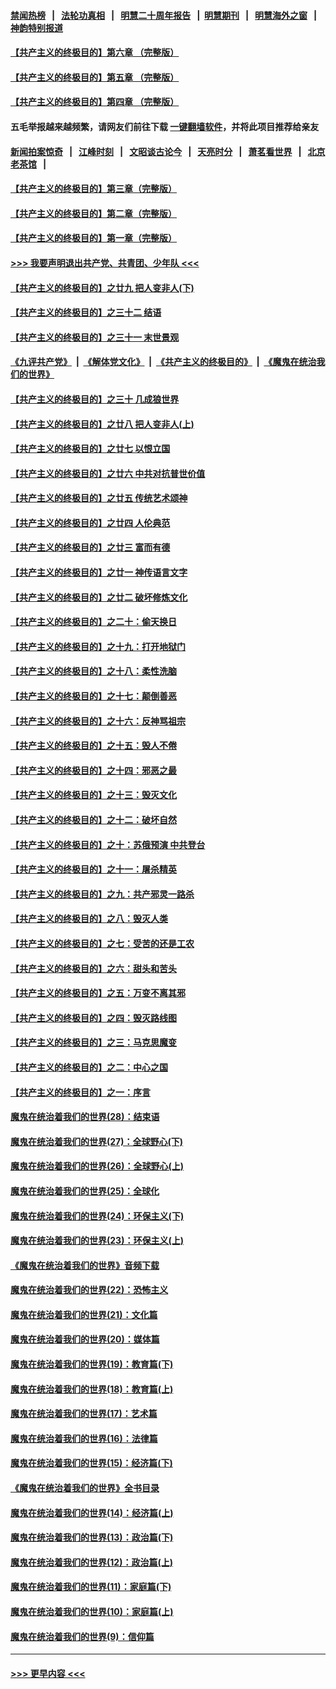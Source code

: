 #### [禁闻热榜](热点新闻.md?=0)  &nbsp;&nbsp;|&nbsp;&nbsp; [法轮功真相](https://github.com/gfw-breaker/truth/blob/master/README.md?=0) &nbsp;&nbsp;|&nbsp;&nbsp; [明慧二十周年报告](https://github.com/gfw-breaker/mh-reports/blob/master/README.md?=0) &nbsp;&nbsp;|&nbsp;&nbsp;[明慧期刊](https://github.com/gfw-breaker/mh-qikan) &nbsp;&nbsp;|&nbsp;&nbsp; [明慧海外之窗](https://github.com/gfw-breaker/mh-news/blob/master/README.md?=0) &nbsp;&nbsp;|&nbsp;&nbsp; [神韵特别报道](https://github.com/gfw-breaker/mh-news/blob/master/shenyun.md?=0)
#### [【共产主义的终极目的】第六章 （完整版）](../pages/nsc422/n11428913.md?t=02250831) 
#### [【共产主义的终极目的】第五章 （完整版）](../pages/nsc422/n11428912.md?t=02250831) 
#### [【共产主义的终极目的】第四章 （完整版）](../pages/nsc422/n11428907.md?t=02250831) 
#### 五毛举报越来越频繁，请网友们前往下载 [一键翻墙软件](https://github.com/gfw-breaker/ssr-accounts)，并将此项目推荐给亲友
#### [新闻拍案惊奇](https://github.com/gfw-breaker/banned-news/blob/master/pages/link4.md) &nbsp;&nbsp;|&nbsp;&nbsp; [江峰时刻](https://github.com/gfw-breaker/banned-news/blob/master/pages/link4.md) &nbsp;&nbsp;|&nbsp;&nbsp; [文昭谈古论今](https://github.com/gfw-breaker/banned-news/blob/master/pages/link4.md) &nbsp;&nbsp;|&nbsp;&nbsp; [天亮时分](https://github.com/gfw-breaker/banned-news/blob/master/pages/link4.md) &nbsp;&nbsp;|&nbsp;&nbsp; [萧茗看世界](https://github.com/gfw-breaker/banned-news/blob/master/pages/link4.md) &nbsp;&nbsp;|&nbsp;&nbsp; [北京老茶馆](https://github.com/gfw-breaker/banned-news/blob/master/pages/link4.md) &nbsp;&nbsp;|&nbsp;&nbsp; 
#### [【共产主义的终极目的】第三章（完整版）](../pages/nsc422/n11428848.md?t=02250831) 
#### [【共产主义的终极目的】第二章（完整版）](../pages/nsc422/n11428831.md?t=02250831) 
#### [【共产主义的终极目的】第一章（完整版）](../pages/nsc422/n11417651.md?t=02250831) 
#### [>>> 我要声明退出共产党、共青团、少年队 <<<](https://github.com/begood0513/goodnews/blob/master/quit/letter.md) 
#### [【共产主义的终极目的】之廿九 把人变非人(下)](../pages/nsc422/n11344140.md?t=02250831) 
#### [【共产主义的终极目的】之三十二 结语](../pages/nsc422/n11360535.md?t=02250831) 
#### [【共产主义的终极目的】之三十一 末世景观](../pages/nsc422/n11351129.md?t=02250831) 
#### [《九评共产党》](https://github.com/begood0513/9ping.md/blob/master/README.md) &nbsp;|&nbsp; [《解体党文化》](../../../../jtdwh.md/blob/master/README.md)  &nbsp;|&nbsp; [《共产主义的终极目的》](../../../../gczydzjmd.md/blob/master/README.md) &nbsp;|&nbsp; [《魔鬼在统治我们的世界》](../../../../mgztzwmdsj.md/blob/master/README.md) 
#### [【共产主义的终极目的】之三十 几成狼世界](../pages/nsc422/n11348280.md?t=02250831) 
#### [【共产主义的终极目的】之廿八 把人变非人(上)](../pages/nsc422/n11340492.md?t=02250831) 
#### [【共产主义的终极目的】之廿七 以恨立国](../pages/nsc422/n11336944.md?t=02250831) 
#### [【共产主义的终极目的】之廿六 中共对抗普世价值](../pages/nsc422/n11324785.md?t=02250831) 
#### [【共产主义的终极目的】之廿五 传统艺术颂神](../pages/nsc422/n11296396.md?t=02250831) 
#### [【共产主义的终极目的】之廿四 人伦典范](../pages/nsc422/n11296397.md?t=02250831) 
#### [【共产主义的终极目的】之廿三 富而有德](../pages/nsc422/n11283598.md?t=02250831) 
#### [【共产主义的终极目的】之廿一 神传语言文字](../pages/nsc422/n11263265.md?t=02250831) 
#### [【共产主义的终极目的】之廿二 破坏修炼文化](../pages/nsc422/n11245728.md?t=02250831) 
#### [【共产主义的终极目的】之二十：偷天换日](../pages/nsc422/n11238846.md?t=02250831) 
#### [【共产主义的终极目的】之十九：打开地狱门](../pages/nsc422/n11206376.md?t=02250831) 
#### [【共产主义的终极目的】之十八：柔性洗脑](../pages/nsc422/n11199994.md?t=02250831) 
#### [【共产主义的终极目的】之十七：颠倒善恶](../pages/nsc422/n11179782.md?t=02250831) 
#### [【共产主义的终极目的】之十六：反神骂祖宗](../pages/nsc422/n11166798.md?t=02250831) 
#### [【共产主义的终极目的】之十五：毁人不倦](../pages/nsc422/n11166792.md?t=02250831) 
#### [【共产主义的终极目的】之十四：邪恶之最](../pages/nsc422/n11150249.md?t=02250831) 
#### [【共产主义的终极目的】之十三：毁灭文化](../pages/nsc422/n11135227.md?t=02250831) 
#### [【共产主义的终极目的】之十二：破坏自然](../pages/nsc422/n11135214.md?t=02250831) 
#### [【共产主义的终极目的】之十：苏俄预演 中共登台](../pages/nsc422/n11118424.md?t=02250831) 
#### [【共产主义的终极目的】之十一：屠杀精英](../pages/nsc422/n11118442.md?t=02250831) 
#### [【共产主义的终极目的】之九：共产邪灵一路杀](../pages/nsc422/n11114139.md?t=02250831) 
#### [【共产主义的终极目的】之八：毁灭人类](../pages/nsc422/n11108503.md?t=02250831) 
#### [【共产主义的终极目的】之七：受苦的还是工农](../pages/nsc422/n11101809.md?t=02250831) 
#### [【共产主义的终极目的】之六：甜头和苦头](../pages/nsc422/n11096971.md?t=02250831) 
#### [【共产主义的终极目的】之五：万变不离其邪](../pages/nsc422/n11091285.md?t=02250831) 
#### [【共产主义的终极目的】之四：毁灭路线图](../pages/nsc422/n11086284.md?t=02250831) 
#### [【共产主义的终极目的】之三：马克思魔变](../pages/nsc422/n11061941.md?t=02250831) 
#### [【共产主义的终极目的】之二：中心之国](../pages/nsc422/n11047728.md?t=02250831) 
#### [【共产主义的终极目的】之一：序言](../pages/nsc422/n11086077.md?t=02250831) 
#### [魔鬼在统治着我们的世界(28)：结束语](../pages/nsc422/n10936246.md?t=02250831) 
#### [魔鬼在统治着我们的世界(27)：全球野心(下)](../pages/nsc422/n10928319.md?t=02250831) 
#### [魔鬼在统治着我们的世界(26)：全球野心(上)](../pages/nsc422/n10900318.md?t=02250831) 
#### [魔鬼在统治着我们的世界(25)：全球化](../pages/nsc422/n10788205.md?t=02250831) 
#### [魔鬼在统治着我们的世界(24)：环保主义(下)](../pages/nsc422/n10695307.md?t=02250831) 
#### [魔鬼在统治着我们的世界(23)：环保主义(上)](../pages/nsc422/n10688613.md?t=02250831) 
#### [《魔鬼在统治着我们的世界》音频下载](../pages/nsc422/n10635553.md?t=02250831) 
#### [魔鬼在统治着我们的世界(22)：恐怖主义](../pages/nsc422/n10614727.md?t=02250831) 
#### [魔鬼在统治着我们的世界(21)：文化篇](../pages/nsc422/n10597706.md?t=02250831) 
#### [魔鬼在统治着我们的世界(20)：媒体篇](../pages/nsc422/n10586579.md?t=02250831) 
#### [魔鬼在统治着我们的世界(19)：教育篇(下)](../pages/nsc422/n10564808.md?t=02250831) 
#### [魔鬼在统治着我们的世界(18)：教育篇(上)](../pages/nsc422/n10526970.md?t=02250831) 
#### [魔鬼在统治着我们的世界(17)：艺术篇](../pages/nsc422/n10499093.md?t=02250831) 
#### [魔鬼在统治着我们的世界(16)：法律篇](../pages/nsc422/n10485969.md?t=02250831) 
#### [魔鬼在统治着我们的世界(15)：经济篇(下)](../pages/nsc422/n10469975.md?t=02250831) 
#### [《魔鬼在统治着我们的世界》全书目录](../pages/nsc422/n10464261.md?t=02250831) 
#### [魔鬼在统治着我们的世界(14)：经济篇(上)](../pages/nsc422/n10457370.md?t=02250831) 
#### [魔鬼在统治着我们的世界(13)：政治篇(下)](../pages/nsc422/n10448270.md?t=02250831) 
#### [魔鬼在统治着我们的世界(12)：政治篇(上)](../pages/nsc422/n10444576.md?t=02250831) 
#### [魔鬼在统治着我们的世界(11)：家庭篇(下)](../pages/nsc422/n10440961.md?t=02250831) 
#### [魔鬼在统治着我们的世界(10)：家庭篇(上)](../pages/nsc422/n10435448.md?t=02250831) 
#### [魔鬼在统治着我们的世界(9)：信仰篇](../pages/nsc422/n10432159.md?t=02250831) 

----
#### [ >>> 更早内容 <<< ](../indexes/nsc422-earlier.md)
